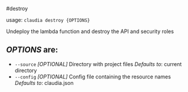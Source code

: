 #destroy

usage: `claudia destroy {OPTIONS}`

Undeploy the lambda function and destroy the API and security roles

## _OPTIONS_ are:

*  `--source` _[OPTIONAL]_ Directory with project files
  _Defaults to_: current directory
*  `--config` _[OPTIONAL]_ Config file containing the resource names
  _Defaults to_: claudia.json
